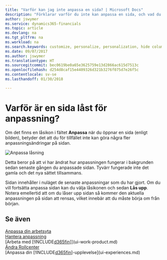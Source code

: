 ```yaml
---
title: "Varför kan jag inte anpassa en sida? | Microsoft Docs"
description: "Förklarar varför du inte kan anpassa en sida, och vad du kan göra om du vill låsa upp den för att anpassa den."
author: jswymer
ms.service: dynamics365-financials
ms.topic: article
ms.devlang: na
ms.tgt_pltfrm: na
ms.workload: na
ms.search.keywords: customize, personalize, personalization, hide columns, remove fields, move fields
ms.date: 09/07/2017
ms.author: jswymer
ms.translationtype: HT
ms.sourcegitcommit: bec0619be0a65e3625759e13d2866ac615d7513c
ms.openlocfilehash: d254d8caf15e4409326d321b3276f075d7e26f5c
ms.contentlocale: sv-se
ms.lasthandoff: 01/30/2018

---
```

# <a name="why-a-page-is-locked-from-personalizing"></a>Varför är en sida låst för anpassning?
Om det finns en låsikon i fältet **Anpassa** när du öppnar en sida (enligt bilden), betyder det att du för tillfället inte kan göra några fler anpassningsändringar på sidan.

![Anpassa låsning](media/personalization-locked.png "Anpassa låsning")

Detta beror på att vi har ändrat hur anpassningen fungerar i bakgrunden sedan senaste gången du anpassade sidan. Tyvärr fungerade inte det gamla och det nya sättet tillsammans.

Sidan innehåller i nuläget de senaste anpassningar som du har gjort. Om du vill fortsätta anpassa sidan kan du välja låsikonen och sedan **Lås upp**. Notera emellertid att om du låser upp sidan så kommer den aktuella anpassningen på sidan att rensas, vilket innebär att du måste börja om från början. 


## <a name="see-also"></a>Se även
[Anpassa din arbetsyta](ui-personalization-manage.md)  
[Hantera anpassning](ui-personalization-manage.md)  
[Arbeta med [!INCLUDE[d365fin](includes/d365fin_md.md)]](ui-work-product.md)  
[Ändra Rollcenter](change-role.md)  
[Anpassa din [!INCLUDE[d365fin](includes/d365fin_md.md)]-upplevelse](ui-experiences.md)  

